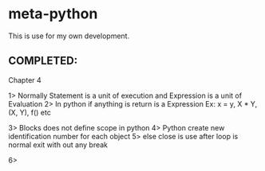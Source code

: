 # meta-python
This is use for my own development.

COMPLETED:
----------
Chapter 4

1> Normally Statement is a unit of execution and Expression is a unit of Evaluation
2> In python if anything is return is a Expression
	Ex: x = y, X * Y, (X, Y), f() etc

3> Blocks does not define scope in python
4> Python create new identification number for each object
5> else close is use after loop is normal exit with out any break

6> 
